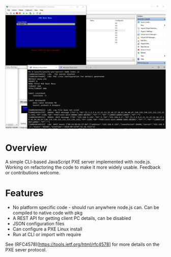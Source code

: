 ![Preview Image](header.PNG)
# Overview
A simple CLI-based JavaScript PXE server implemented with node.js. Working on refactoring the code to make it more widely usable.  Feedback or contributions welcome.

# Features
* No platform specific code - should run anywhere node.js can. Can be compiled to native code with pkg
* A REST API for getting client PC details, can be disabled
* JSON configuration files
* Can configure a PXE Linux install
* Run at CLI or import with require

See (RFC4578)[https://tools.ietf.org/html/rfc4578] for more details on the PXE sever protocol.